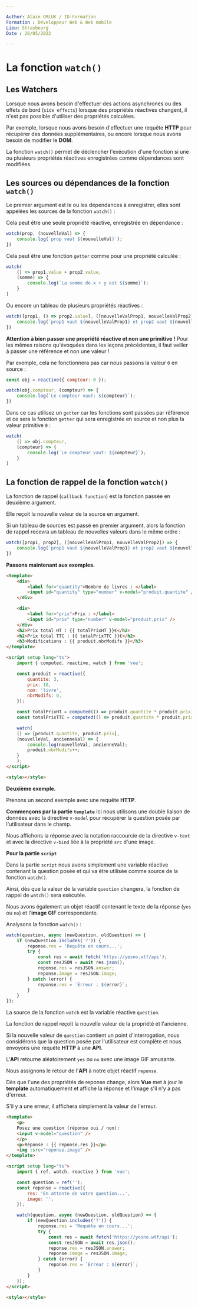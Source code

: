 ```yaml
---

Author: Alain ORLUK / ID-Formation  
Formation : Développeur Web & Web mobile  
Lieu: Strasbourg
Date : 26/05/2022  

---
```

# **La fonction `watch()`**

## **Les Watchers**

Lorsque nous avons besoin d'effectuer des actions asynchrones ou des effets de bord (`side effects`) lorsque des propriétés réactives changent, il n'est pas possible d'utiliser des propriétés calculées.  

Par exemple, lorsque nous avons besoin d'effectuer une requête **HTTP** pour récupérer des données supplémentaires, ou encore lorsque nous avons besoin de modifier le **DOM**.  

La fonction `watch()` permet de déclencher l'exécution d'une fonction si une ou plusieurs propriétés réactives enregistrées comme dépendances sont modifiées.  

## **Les sources ou dépendances de la fonction `watch()`**

Le premier argument est le ou les dépendances à enregistrer, elles sont appelées les sources de la fonction `watch()` :  

Cela peut être une seule propriété réactive, enregistrée en dépendance :

```js
watch(prop, (nouvelleVal) => {
    console.log(`prop vaut ${nouvelleVal}`);
})
```

Cela peut être une fonction `getter` comme pour une propriété calculée :  

```js
watch(
    () => prop1.value + prop2.value,
    (somme) => {
        console.log(`La somme de x + y est ${somme}`);
    }
)
```

Ou encore un tableau de plusieurs propriétés réactives :  

```js
watch([prop1, () => prop2.value], ([nouvelleValProp1, nouvelleValProp2]) => {
    console.log(`prop1 vaut ${nouvelleValProp1} et prop2 vaut ${nouvelleValProp2}`);
})
```

**Attention à bien passer une propriété réactive et non une primitive !** Pour les mêmes raisons qu'évoquées dans les leçons précédentes, il faut veiller à passer une référence et non une valeur !  

Par exemple, cela ne fonctionnera pas car nous passons la valeur `0` en source :  

```js
const obj = reactive({ compteur: 0 });

watch(obj.compteur, (compteur) => {
    console.log(`Le compteur vaut: ${compteur}`);
})
```

Dans ce cas utilisez un `getter` car les fonctions sont passées par référence et ce sera la fonction `getter` qui sera enregistrée en source et non plus la valeur primitive `0` :  

```js
watch(
    () => obj.compteur,
    (compteur) => {
        console.log(`Le compteur vaut: ${compteur}`);
    }
)
```

## **La fonction de rappel de la fonction `watch()`**

La fonction de rappel (`callback function`) est la fonction passée en deuxième argument.  

Elle reçoit la nouvelle valeur de la source en argument.  

Si un tableau de sources est passé en premier argument, alors la fonction de rappel recevra un tableau de nouvelles valeurs dans le même ordre :  

```js
watch([prop1, prop2], ([nouvelleValProp1, nouvelleValProp2]) => {
    console.log(`prop1 vaut ${nouvelleValProp1} et prop2 vaut ${nouvelleValProp2}`);
})
```

**Passons maintenant aux exemples.**

```html
<template>
    <div>
        <label for="quantity">Nombre de livres : </label>
        <input id="quantity" type="number" v-model="produit.quantite" />
    </div>

    <div>
        <label for="prix">Prix : </label>
        <input id="prix" type="number" v-model="produit.prix" />
    </div>
    <h2>Prix total HT : {{ totalPrixHT }}€</h2>
    <h2>Prix total TTC : {{ totalPrixTTC }}€</h2>
    <h3>Modifications : {{ produit.nbrModifs }}</h3>
</template>

<script setup lang="ts">
    import { computed, reactive, watch } from 'vue';

    const produit = reactive({
        quantite: 3,
        prix: 10,
        nom: 'livre',
        nbrModifs: 0,
    });

    const totalPrixHT = computed(() => produit.quantite * produit.prix);
    const totalPrixTTC = computed(() => produit.quantite * produit.prix * 1.2);

    watch(
    () => [produit.quantite, produit.prix],
    (nouvelleVal, ancienneVal) => {
        console.log(nouvelleVal, ancienneVal);
        produit.nbrModifs++;
    }
    );
</script>

<style></style>
```

**Deuxième exemple.**

Prenons un second exemple avec une requête **HTTP**.  

**Commençons par la partie `template`**
Ici nous utilisons une double liaison de données avec la directive `v-model` pour récupérer la question posée par l'utilisateur dans le champ.  

Nous affichons la réponse avec la notation raccourcie de la directive `v-text` et avec la directive `v-bind` liée à la propriété `src` d'une image.  

**Pour la partie `script`**

Dans la partie `script` nous avons simplement une variable réactive contenant la question posée et qui va être utilisée comme source de la fonction `watch()`.  

Ainsi, dès que la valeur de la variable `question` changera, la fonction de rappel de `watch()` sera exécutée.  

Nous avons également un objet réactif contenant le texte de la réponse (`yes` ou `no`) et l'**image GIF** correspondante.  

Analysons la fonction `watch()` :  

```js
watch(question, async (newQuestion, oldQuestion) => {
    if (newQuestion.includes('?')) {
        reponse.res = 'Requête en cours...';
        try {
            const res = await fetch('https://yesno.wtf/api');
            const resJSON = await res.json();
            reponse.res = resJSON.answer;
            reponse.image = resJSON.image;
        } catch (error) {
            reponse.res = `Erreur : ${error}`;
        }
    }
});
```

La source de la fonction `watch` est la variable réactive `question`.  

La fonction de rappel reçoit la nouvelle valeur de la propriété et l'ancienne.  

Si la nouvelle valeur de `question` contient un point d'interrogation, nous considérons que la question posée par l'utilisateur est complète et nous envoyons une requête **HTTP** à une **API**.  

L'**API** retourne aléatoirement `yes` ou `no` avec une image GIF amusante.  

Nous assignons le retour de l'**API** à notre objet réactif `reponse`.  

Dès que l'une des propriétés de reponse change, alors **Vue** met à jour le **template** automatiquement et affiche la réponse et l'image s'il n'y a pas d'erreur.  

S'il y a une erreur, il affichera simplement la valeur de l'erreur.  

```html
<template>
    <p>
    Posez une question (réponse oui / non):
    <input v-model="question" />
    </p>
    <p>Réponse : {{ reponse.res }}</p>
    <img :src="reponse.image" />
</template>

<script setup lang="ts">
    import { ref, watch, reactive } from 'vue';

    const question = ref('');
    const reponse = reactive({
        res: 'En attente de votre question...',
        image: '',
    });

    watch(question, async (newQuestion, oldQuestion) => {
        if (newQuestion.includes('?')) {
            reponse.res = 'Requête en cours...';
            try {
                const res = await fetch('https://yesno.wtf/api');
                const resJSON = await res.json();
                reponse.res = resJSON.answer;
                reponse.image = resJSON.image;
            } catch (error) {
                reponse.res = `Erreur : ${error}`;
            }
        }
    });
</script>

<style></style>
```
